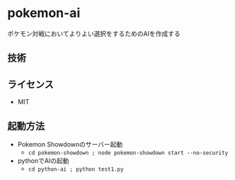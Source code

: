 # pokemon-ai
ポケモン対戦においてよりよい選択をするためのAIを作成する

## 技術

## ライセンス
- MIT

## 起動方法
- Pokemon Showdownのサーバー起動
  - `cd pokemon-showdown ; node pokemon-showdown start --no-security`
- pythonでAIの起動
  - `cd python-ai ; python test1.py`